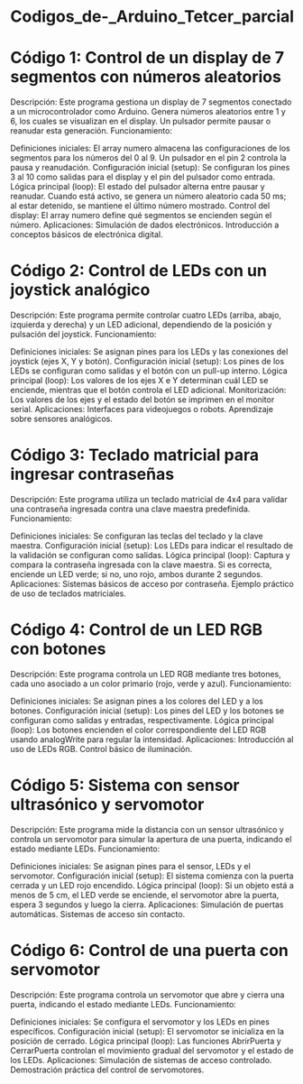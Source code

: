 # Codigos_de-_Arduino_Tetcer_parcial
# Código 1: Control de un display de 7 segmentos con números aleatorios

Descripción: Este programa gestiona un display de 7 segmentos conectado a un microcontrolador como Arduino. Genera números aleatorios entre 1 y 6, los cuales se visualizan en el display. Un pulsador permite pausar o reanudar esta generación.
Funcionamiento:

Definiciones iniciales: El array numero almacena las configuraciones de los segmentos para los números del 0 al 9. Un pulsador en el pin 2 controla la pausa y reanudación.
Configuración inicial (setup): Se configuran los pines 3 al 10 como salidas para el display y el pin del pulsador como entrada.
Lógica principal (loop): El estado del pulsador alterna entre pausar y reanudar. Cuando está activo, se genera un número aleatorio cada 50 ms; al estar detenido, se mantiene el último número mostrado.
Control del display: El array numero define qué segmentos se encienden según el número.
Aplicaciones:
Simulación de dados electrónicos.
Introducción a conceptos básicos de electrónica digital.

# Código 2: Control de LEDs con un joystick analógico

Descripción: Este programa permite controlar cuatro LEDs (arriba, abajo, izquierda y derecha) y un LED adicional, dependiendo de la posición y pulsación del joystick.
Funcionamiento:

Definiciones iniciales: Se asignan pines para los LEDs y las conexiones del joystick (ejes X, Y y botón).
Configuración inicial (setup): Los pines de los LEDs se configuran como salidas y el botón con un pull-up interno.
Lógica principal (loop): Los valores de los ejes X e Y determinan cuál LED se enciende, mientras que el botón controla el LED adicional.
Monitorización: Los valores de los ejes y el estado del botón se imprimen en el monitor serial.
Aplicaciones:
Interfaces para videojuegos o robots.
Aprendizaje sobre sensores analógicos.

# Código 3: Teclado matricial para ingresar contraseñas

Descripción: Este programa utiliza un teclado matricial de 4x4 para validar una contraseña ingresada contra una clave maestra predefinida.
Funcionamiento:

Definiciones iniciales: Se configuran las teclas del teclado y la clave maestra.
Configuración inicial (setup): Los LEDs para indicar el resultado de la validación se configuran como salidas.
Lógica principal (loop): Captura y compara la contraseña ingresada con la clave maestra. Si es correcta, enciende un LED verde; si no, uno rojo, ambos durante 2 segundos.
Aplicaciones:
Sistemas básicos de acceso por contraseña.
Ejemplo práctico de uso de teclados matriciales.

# Código 4: Control de un LED RGB con botones

Descripción: Este programa controla un LED RGB mediante tres botones, cada uno asociado a un color primario (rojo, verde y azul).
Funcionamiento:

Definiciones iniciales: Se asignan pines a los colores del LED y a los botones.
Configuración inicial (setup): Los pines del LED y los botones se configuran como salidas y entradas, respectivamente.
Lógica principal (loop): Los botones encienden el color correspondiente del LED RGB usando analogWrite para regular la intensidad.
Aplicaciones:
Introducción al uso de LEDs RGB.
Control básico de iluminación.

# Código 5: Sistema con sensor ultrasónico y servomotor

Descripción: Este programa mide la distancia con un sensor ultrasónico y controla un servomotor para simular la apertura de una puerta, indicando el estado mediante LEDs.
Funcionamiento:

Definiciones iniciales: Se asignan pines para el sensor, LEDs y el servomotor.
Configuración inicial (setup): El sistema comienza con la puerta cerrada y un LED rojo encendido.
Lógica principal (loop): Si un objeto está a menos de 5 cm, el LED verde se enciende, el servomotor abre la puerta, espera 3 segundos y luego la cierra.
Aplicaciones:
Simulación de puertas automáticas.
Sistemas de acceso sin contacto.

# Código 6: Control de una puerta con servomotor

Descripción: Este programa controla un servomotor que abre y cierra una puerta, indicando el estado mediante LEDs.
Funcionamiento:

Definiciones iniciales: Se configura el servomotor y los LEDs en pines específicos.
Configuración inicial (setup): El servomotor se inicializa en la posición de cerrado.
Lógica principal (loop): Las funciones AbrirPuerta y CerrarPuerta controlan el movimiento gradual del servomotor y el estado de los LEDs.
Aplicaciones:
Simulación de sistemas de acceso controlado.
Demostración práctica del control de servomotores.
